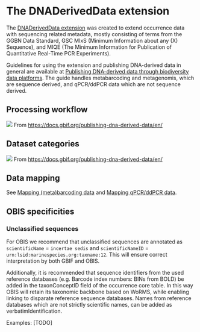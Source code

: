 # The DNADerivedData extension

The [DNADerivedData extension](https://rs.gbif.org/extension/gbif/1.0/dna_derived_data_2022-02-23.xml) was created to extend occurrence data with sequencing related metadata, mostly consisting of terms from the GGBN Data Standard, GSC MIxS (Minimum Information about any (X) Sequence), and MIQE (The Minimum Information for Publication of Quantitative Real-Time PCR Experiments).

Guidelines for using the extension and publishing DNA-derived data in general are available at [Publishing DNA-derived data through biodiversity data platforms](https://docs.gbif.org/publishing-dna-derived-data/en/). The guide handles metabarcoding and metagenomis, which are sequence derived, and qPCR/ddPCR data which are not sequence derived.

## Processing workflow

![](https://docs.gbif.org/publishing-dna-derived-data/img/web/outline-of-bioinformatic-processing.en.svg)
From https://docs.gbif.org/publishing-dna-derived-data/en/

## Dataset categories

![](https://docs.gbif.org/publishing-dna-derived-data/img/web/ct/eDNA-categories.en.svg)
From https://docs.gbif.org/publishing-dna-derived-data/en/

## Data mapping

See [Mapping (meta)barcoding data](https://docs.gbif.org/publishing-dna-derived-data/en/#mapping-metabarcoding-edna-and-barcoding-data) and [Mapping qPCR/ddPCR data](https://docs.gbif.org/publishing-dna-derived-data/en/#mapping-ddpcr-qpcr-data).

## OBIS specificities
### Unclassified sequences

For OBIS we recommend that unclassified sequences are annotated as `scientificName` = `incertae sedis` and `scientificNameID` = `urn:lsid:marinespecies.org:taxname:12`.  This will ensure correct interpretation by both GBIF and OBIS.

Additionally, it is recommended that sequence identifiers from the used reference databases (e.g. Barcode index numbers: BINs from BOLD) be added in the taxonConceptID field of the occurrence core table. In this way OBIS will retain its taxonomic backbone based on WoRMS, while enabling linking to disparate reference sequence databases. Names from reference databases which are not strictly scientific names, can be added as verbatimIdentification.

Examples: [TODO]